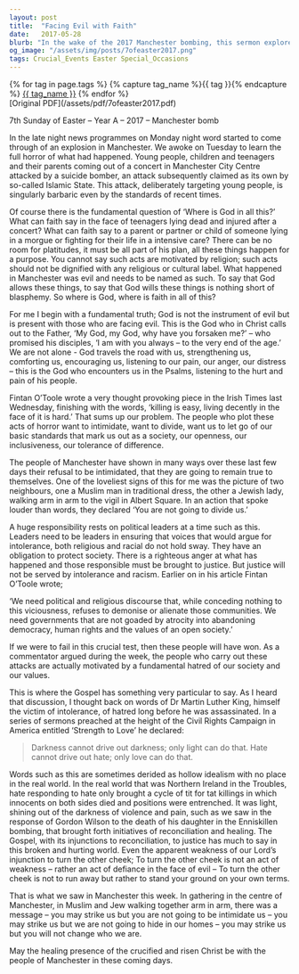 ```yaml
---
layout: post
title:  "Facing Evil with Faith"
date:   2017-05-28
blurb: "In the wake of the 2017 Manchester bombing, this sermon explores the question of where God is in the face of such evil. It asserts that God is not the instrument of evil but is present with those who are facing it, offering comfort and strength. The sermon also emphasizes the importance of not letting acts of terror divide us or erode our values, and highlights the power of love and light to drive out hate and darkness."
og_image: "/assets/img/posts/7ofeaster2017.png"
tags: Crucial_Events Easter Special_Occasions
---    
```

<div class="tag-pills">
  {% for tag in page.tags %}
    {% capture tag_name %}{{ tag }}{% endcapture %}
    <a href="{{ site.baseurl }}/tag/{{ tag_name }}" class="tag-pill">{{ tag_name }}</a>
  {% endfor %}
</div>
[Original PDF](/assets/pdf/7ofeaster2017.pdf)

7th Sunday of Easter – Year A – 2017 – Manchester bomb

In the late night news programmes on Monday night word started to come through of an explosion in Manchester. We awoke on Tuesday to learn the full horror of what had happened. Young people, children and teenagers and their parents coming out of a concert in Manchester City Centre attacked by a suicide bomber, an attack subsequently claimed as its own by so-called Islamic State. This attack, deliberately targeting young people, is singularly barbaric even by the standards of recent times.

Of course there is the fundamental question of ‘Where is God in all this?’ What can faith say in the face of teenagers lying dead and injured after a concert? What can faith say to a parent or partner or child of someone lying in a morgue or fighting for their life in a intensive care? There can be no room for platitudes, it must be all part of his plan, all these things happen for a purpose. You cannot say such acts are motivated by religion; such acts should not be dignified with any religious or cultural label. What happened in Manchester was evil and needs to be named as such. To say that God allows these things, to say that God wills these things is nothing short of blasphemy. So where is God, where is faith in all of this?

For me I begin with a fundamental truth; God is not the instrument of evil but is present with those who are facing evil. This is the God who in Christ calls out to the Father, ‘My God, my God, why have you forsaken me?’ – who promised his disciples, ‘I am with you always – to the very end of the age.’ We are not alone - God travels the road with us, strengthening us, comforting us, encouraging us, listening to our pain, our anger, our distress – this is the God who encounters us in the Psalms, listening to the hurt and pain of his people.

Fintan O’Toole wrote a very thought provoking piece in the Irish Times last Wednesday, finishing with the words, ‘killing is easy, living decently in the face of it is hard.’ That sums up our problem. The people who plot these acts of horror want to intimidate, want to divide, want us to let go of our basic standards that mark us out as a society, our openness, our inclusiveness, our tolerance of difference.

The people of Manchester have shown in many ways over these last few days their refusal to be intimidated, that they are going to remain true to themselves. One of the loveliest signs of this for me was the picture of two neighbours, one a Muslim man in traditional dress, the other a Jewish lady, walking arm in arm to the vigil in Albert Square. In an action that spoke louder than words, they declared ‘You are not going to divide us.’

A huge responsibility rests on political leaders at a time such as this. Leaders need to be leaders in ensuring that voices that would argue for intolerance, both religious and racial do not hold sway. They have an obligation to protect society. There is a righteous anger at what has happened and those responsible must be brought to justice. But justice will not be served by intolerance and racism. Earlier on in his article Fintan O’Toole wrote;

‘We need political and religious discourse that, while conceding nothing to this viciousness, refuses to demonise or alienate those communities. We need governments that are not goaded by atrocity into abandoning democracy, human rights and the values of an open society.’

If we were to fail in this crucial test, then these people will have won. As a commentator argued during the week, the people who carry out these attacks are actually motivated by a fundamental hatred of our society and our values.

This is where the Gospel has something very particular to say. As I heard that discussion, I thought back on words of Dr Martin Luther King, himself the victim of intolerance, of hatred long before he was assassinated. In a series of sermons preached at the height of the Civil Rights Campaign in America entitled ‘Strength to Love’ he declared:

> Darkness cannot drive out darkness; only light can do that. Hate cannot drive out hate; only love can do that.

Words such as this are sometimes derided as hollow idealism with no place in the real world. In the real world that was Northern Ireland in the Troubles, hate responding to hate only brought a cycle of tit for tat killings in which innocents on both sides died and positions were entrenched. It was light, shining out of the darkness of violence and pain, such as we saw in the response of Gordon Wilson to the death of his daughter in the Enniskillen bombing, that brought forth initiatives of reconciliation and healing. The Gospel, with its injunctions to reconciliation, to justice has much to say in this broken and hurting world. Even the apparent weakness of our Lord’s injunction to turn the other cheek; To turn the other cheek is not an act of weakness – rather an act of defiance in the face of evil – To turn the other cheek is not to run away but rather to stand your ground on your own terms.

That is what we saw in Manchester this week. In gathering in the centre of Manchester, in Muslim and Jew walking together arm in arm, there was a message – you may strike us but you are not going to be intimidate us – you may strike us but we are not going to hide in our homes – you may strike us but you will not change who we are.

May the healing presence of the crucified and risen Christ be with the people of Manchester in these coming days.
